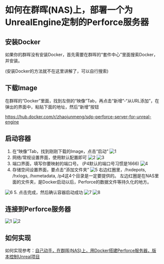 # 如何在群晖(NAS)上，部署一个为UnrealEngine定制的Perforce服务器

## 安装Docker

如果你的群晖没有安装Docker，首先需要在群晖的“套件中心”里面搜索Docker，并安装。

(安装Docker的方法就不在这里讲解了，可以自行搜索)

## 下载Image

在群晖的“Docker”里面，找到左侧的“映像”Tab，再点击“新增”-“从URL添加”，在弹出的界面中，粘贴下面的地址，然后“新增”按钮

<https://hub.docker.com/r/zhaojunmeng/sdp-perforce-server-for-unreal-engine>

## 启动容器

1. 在“映像”Tab，找到刚刚下载的Image，点击“启动”
![1](images/RunningOnSynology_1.png)
2. 网络/常规设置界面，使用默认配置即可
![2](images/RunningOnSynology_2.png)
![3](images/RunningOnSynology_3.png)
3. 端口界面，填写你要映射的端口号。
(P4默认的端口号习惯是1666)
![4](images/RunningOnSynology_4.png)
4. 存储空间设置界面，要点击“添加文件夹”
![5](images/RunningOnSynology_5.png)
右边红圈里，/hxdepots, /hxlogs, /hxmetadata, /p4这4个目录是一定要提供的。
左边红圈是在NAS里面的文件夹，是Docker启动以后，Perforce的数据文件等持久化的地方。

![6](images/RunningOnSynology_6.png)
5. 点击完成，然后确认容器启动成功
![7](images/RunningOnSynology_7.png)
![8](images/RunningOnSynology_8.png)

## 连接到Perforce服务器


![1](images/P4Admin_1.png)
![2](images/P4Admin_2.png)

## 如何实现

如何实现参考：[自己动手，在群晖(NAS)上，用Docker搭建Perforce服务器，版本控制Unreal项目](HowToSetupPerforceOnDockerForUnrealEngine.md)